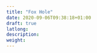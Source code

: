 ```yaml
---
title: "Fox Hole"
date: 2020-09-06T09:38:18+01:00
draft: true
latlong:
description:
weight:
---
```


